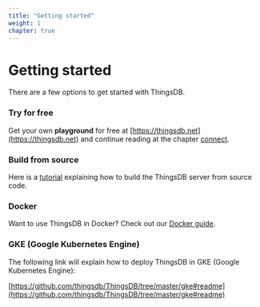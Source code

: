 ```yaml
---
title: "Getting started"
weight: 1
chapter: true
---
```


# Getting started

There are a few options to get started with ThingsDB.

### Try for free

Get your own **playground** for free at [https://thingsdb.net](https://thingsdb.net) and continue reading at the chapter [connect](../connect).

### Build from source

Here is a [tutorial](./build-from-source) explaining how to build the ThingsDB server from source code.

### Docker

Want to use ThingsDB in Docker? Check out our [Docker guide](./docker).

### GKE (Google Kubernetes Engine)

The following link will explain how to deploy ThingsDB in GKE (Google Kubernetes Engine):

[https://github.com/thingsdb/ThingsDB/tree/master/gke#readme](https://github.com/thingsdb/ThingsDB/tree/master/gke#readme)
